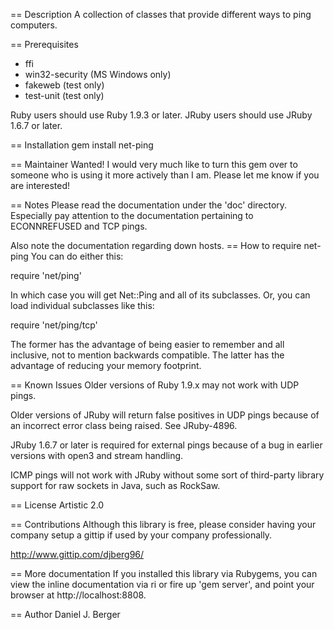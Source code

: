 == Description
  A collection of classes that provide different ways to ping computers.

== Prerequisites
  * ffi
  * win32-security (MS Windows only)
  * fakeweb (test only)
  * test-unit (test only)

  Ruby users should use Ruby 1.9.3 or later.
  JRuby users should use JRuby 1.6.7 or later.

== Installation
  gem install net-ping

== Maintainer Wanted!
  I would very much like to turn this gem over to someone who is using it
  more actively than I am. Please let me know if you are interested!

== Notes
  Please read the documentation under the 'doc' directory. Especially pay
  attention to the documentation pertaining to ECONNREFUSED and TCP pings.

  Also note the documentation regarding down hosts.
== How to require net-ping
  You can do either this:

  require 'net/ping'

  In which case you will get Net::Ping and all of its subclasses. Or,
  you can load individual subclasses like this:

  require 'net/ping/tcp'

  The former has the advantage of being easier to remember and all inclusive,
  not to mention backwards compatible. The latter has the advantage of
  reducing your memory footprint.
   
== Known Issues
  Older versions of Ruby 1.9.x may not work with UDP pings.

  Older versions of JRuby will return false positives in UDP pings
  because of an incorrect error class being raised. See JRuby-4896.

  JRuby 1.6.7 or later is required for external pings because of a bug
  in earlier versions with open3 and stream handling.

  ICMP pings will not work with JRuby without some sort of third-party
  library support for raw sockets in Java, such as RockSaw.

== License
  Artistic 2.0

== Contributions
  Although this library is free, please consider having your company
  setup a gittip if used by your company professionally.

  http://www.gittip.com/djberg96/
   
== More documentation
  If you installed this library via Rubygems, you can view the inline
  documentation via ri or fire up 'gem server', and point your browser at
  http://localhost:8808.

== Author
  Daniel J. Berger
